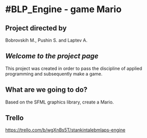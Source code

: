 #BLP_Engine - game Mario
=

Project directed by
--------------------
Bobrovskih M., Pushin S. and Laptev A.

 *Welcome to the project page*
 ------------------
This project was created in order to pass the discipline of applied programming and subsequently make a game.

**What are we going to do?**
------------------
Based on the SFML graphics library, create a Mario.

**Trello**
------------------
https://trello.com/b/wgXnBs5T/stankintalebmlaps-engine
